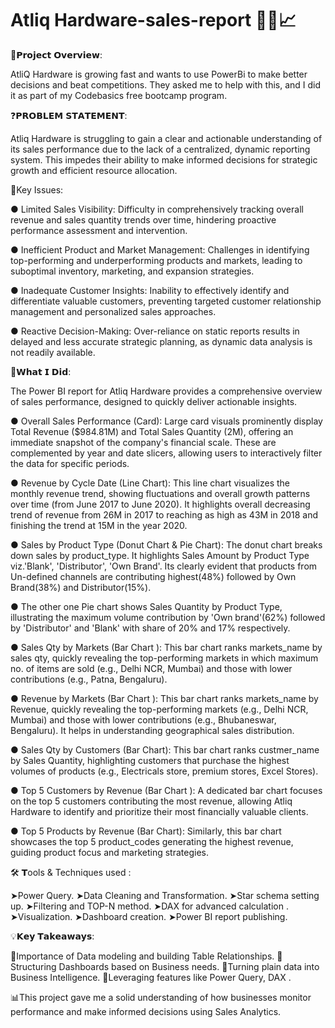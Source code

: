 # Atliq Hardware-sales-report 👨‍💻📈

🎯𝗣𝗿𝗼𝗷𝗲𝗰𝘁 𝗢𝘃𝗲𝗿𝘃𝗶𝗲𝘄:

AtliQ Hardware is growing fast and wants to use PowerBi to make better decisions and beat competitions. They asked me to help with this, and I did it as part of my Codebasics free bootcamp program.

❓𝗣𝗥𝗢𝗕𝗟𝗘𝗠 𝗦𝗧𝗔𝗧𝗘𝗠𝗘𝗡𝗧:

Atliq Hardware is struggling to gain a clear and actionable understanding of its sales performance due to the lack of a centralized, dynamic reporting system. This impedes their ability to make informed decisions for strategic growth and efficient resource allocation.

📌Key Issues:

● Limited Sales Visibility: Difficulty in comprehensively tracking overall revenue and sales quantity trends over time, hindering proactive performance assessment and intervention.

● Inefficient Product and Market Management: Challenges in identifying top-performing and underperforming products and markets, leading to suboptimal inventory, marketing, and expansion strategies.

● Inadequate Customer Insights: Inability to effectively identify and differentiate valuable customers, preventing targeted customer relationship management and personalized sales approaches.

● Reactive Decision-Making: Over-reliance on static reports results in delayed and less accurate strategic planning, as dynamic data analysis is not readily available.


🔑𝗪𝗵𝗮𝘁 𝗜 𝗗𝗶𝗱:  

The Power BI report for Atliq Hardware provides a comprehensive overview of sales performance, designed to quickly deliver actionable insights.

● Overall Sales Performance (Card): Large card visuals prominently display Total Revenue ($984.81M) and Total Sales Quantity (2M), offering an immediate snapshot of the company's financial scale. These are complemented by year and date slicers, allowing users to interactively filter the data for specific periods.

● Revenue by Cycle Date (Line Chart): This line chart visualizes the monthly revenue trend, showing fluctuations and overall growth patterns over time (from June 2017 to June 2020). It highlights overall decreasing trend of revenue from 26M in 2017 to reaching as high as 43M in 2018 and finishing the trend at 15M in the year 2020.

● Sales by Product Type (Donut Chart & Pie Chart): The donut chart breaks down sales by product_type. It highlights Sales Amount by Product Type viz.'Blank', 'Distributor', 'Own Brand'.  Its clearly evident that products from Un-defined channels are contributing highest(48%) followed by Own Brand(38%) and Distributor(15%).

● The other one Pie chart shows Sales Quantity by Product Type, illustrating the maximum volume contribution by 'Own brand'(62%) followed by 'Distributor' and 'Blank' with share of 20% and 17% respectively. 

● Sales Qty by Markets (Bar Chart ): This bar chart ranks markets_name by sales qty, quickly revealing the top-performing markets in which maximum no. of items are sold (e.g., Delhi NCR, Mumbai) and those with lower contributions (e.g., Patna, Bengaluru). 

● Revenue by Markets (Bar Chart ): This bar chart ranks markets_name by Revenue, quickly revealing the top-performing markets (e.g., Delhi NCR, Mumbai) and those with lower contributions (e.g., Bhubaneswar, Bengaluru). It helps in understanding geographical sales distribution.

● Sales Qty by Customers (Bar Chart): This bar chart ranks custmer_name by Sales Quantity, highlighting customers that purchase the highest volumes of products (e.g., Electricals store, premium stores, Excel Stores).

● Top 5 Customers by Revenue (Bar Chart ): A dedicated bar chart focuses on the top 5 customers contributing the most revenue, allowing Atliq Hardware to identify and prioritize their most financially valuable clients.

● Top 5 Products by Revenue (Bar Chart): Similarly, this bar chart showcases the top 5 product_codes generating the highest revenue, guiding product focus and marketing strategies.

🛠 𝗧ools & Techniques used :

➤Power Query.
➤Data Cleaning and Transformation.
➤Star schema setting up.
➤Filtering and TOP-N method.
➤DAX for advanced calculation .
➤Visualization.
➤Dashboard creation.
➤Power BI report publishing.

💡𝗞𝗲𝘆 𝗧𝗮𝗸𝗲𝗮𝘄𝗮𝘆𝘀:

📍Importance of Data modeling and building Table Relationships.
📍Structuring Dashboards based on Business needs.
📍Turning plain data into Business Intelligence.
📍Leveraging features like Power Query, DAX .

📊This project gave me a solid understanding of how businesses monitor performance and make informed decisions using Sales Analytics.
